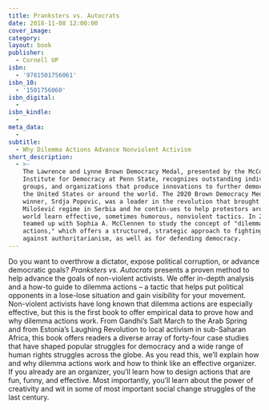 ```yaml
---
title: Pranksters vs. Autocrats
date: 2018-11-08 12:00:00
cover_image:
category:
layout: book
publisher:
  - Cornell UP
isbn:
  - '9781501756061'
isbn_10:
  - '1501756060'
isbn_digital:
  -
isbn_kindle:
  -
meta_data:
  -
subtitle:
  - Why Dilemma Actions Advance Nonviolent Activism
short_description:
  - >-
    The Lawrence and Lynne Brown Democracy Medal, presented by the McCourtney
    Institute for Democracy at Penn State, recognizes outstanding individuals,
    groups, and organizations that produce innovations to further democracy in
    the United States or around the world. The 2020 Brown Democracy Medal
    winner, Srdja Popovic, was a leader in the revolution that brought down the
    Milošević regime in Serbia and he contin-ues to help protestors around the
    world learn effective, sometimes humorous, nonviolent tactics. In 2020, he
    teamed up with Sophia A. McClennen to study the concept of "dilemma
    actions," which offers a structured, strategic approach to fighting back
    against authoritarianism, as well as for defending democracy.
---
```


Do you want to overthrow a dictator, expose political corruption, or advance democratic goals? *Pranksters vs. Autocrats* presents a proven method to help advance the goals of non-violent activists. We offer in-depth analysis and a how-to guide to dilemma actions – a tactic that helps put political opponents in a lose-lose situation and gain visibility for your movement. Non-violent activists have long known that dilemma actions are especially effective, but this is the first book to offer empirical data to prove how and why dilemma actions work. From Gandhi’s Salt March to the Arab Spring and from Estonia’s Laughing Revolution to local activism in sub-Saharan Africa, this book offers readers a diverse array of forty-four case studies that have shaped popular struggles for democracy and a wide range of human rights struggles across the globe. As you read this, we’ll explain how and why dilemma actions work and how to think like an effective organizer. If you already are an organizer, you’ll learn how to design actions that are fun, funny, and effective. Most importantly, you’ll learn about the power of creativity and wit in some of most important social change struggles of the last century.